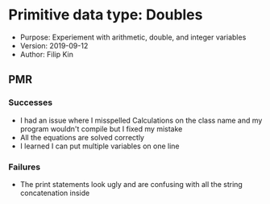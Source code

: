# Primitive data type: Doubles
- Purpose: Experiement with arithmetic, double, and integer variables
- Version: 2019-09-12
- Author: Filip Kin
## PMR
### Successes
- I had an issue where I misspelled Calculations on the class name and my program wouldn't compile but I fixed my mistake
- All the equations are solved correctly
- I learned I can put multiple variables on one line
### Failures
- The print statements look ugly and are confusing with all the string concatenation inside